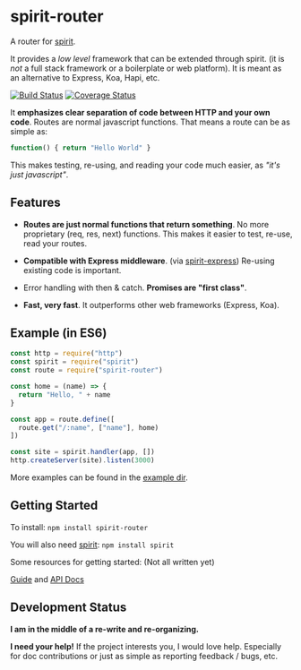 # spirit-router
A router for [spirit](https://github.com/spirit-js/spirit).

It provides a _low level_ framework that can be extended through spirit. (it is _not_ a full stack framework or a boilerplate or web platform). It is meant as an alternative to Express, Koa, Hapi, etc.

[![Build Status](https://travis-ci.org/hnry/spirit-router.svg?branch=master)](https://travis-ci.org/hnry/spirit-router)
[![Coverage Status](https://coveralls.io/repos/github/hnry/spirit-router/badge.svg?branch=master)](https://coveralls.io/github/hnry/spirit-router?branch=master)

It __emphasizes clear separation of code between HTTP and your own code__. Routes are normal javascript functions. That means a route can be as simple as:
```js
function() { return "Hello World" }
```

This makes testing, re-using, and reading your code much easier, as _"it's just javascript"_.

## Features
* __Routes are just normal functions that return something__. No more proprietary (req, res, next) functions. This makes it easier to test, re-use, read your routes.

* __Compatible with Express middleware__. (via [spirit-express](https://github.com/hnry/spirit-express)) Re-using existing code is important.

* Error handling with then & catch. __Promises are "first class"__.

* __Fast, very fast__. It outperforms other web frameworks (Express, Koa).

## Example (in ES6)
```js
const http = require("http")
const spirit = require("spirit")
const route = require("spirit-router")

const home = (name) => {
  return "Hello, " + name
}

const app = route.define([
  route.get("/:name", ["name"], home)
])

const site = spirit.handler(app, [])
http.createServer(site).listen(3000)
```
More examples can be found in the [example dir](https://github.com/hnry/spirit-router/tree/master/examples).

## Getting Started
To install:
`npm install spirit-router`

You will also need [spirit](https://github.com/hnry/spirit):
`npm install spirit`

Some resources for getting started: (Not all written yet)

[Guide](https://github.com/hnry/spirit-router/tree/master/docs/guide) and [API Docs](https://github.com/hnry/spirit-router/tree/master/docs/api)

## Development Status
__I am in the middle of a re-write and re-organizing.__


__I need your help!__ If the project interests you, I would love help. Especially for doc contributions or just as simple as reporting feedback / bugs, etc.
